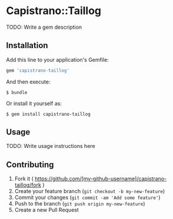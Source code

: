 # Capistrano::Taillog

TODO: Write a gem description

## Installation

Add this line to your application's Gemfile:

```ruby
gem 'capistrano-taillog'
```

And then execute:

    $ bundle

Or install it yourself as:

    $ gem install capistrano-taillog

## Usage

TODO: Write usage instructions here

## Contributing

1. Fork it ( https://github.com/[my-github-username]/capistrano-taillog/fork )
2. Create your feature branch (`git checkout -b my-new-feature`)
3. Commit your changes (`git commit -am 'Add some feature'`)
4. Push to the branch (`git push origin my-new-feature`)
5. Create a new Pull Request
